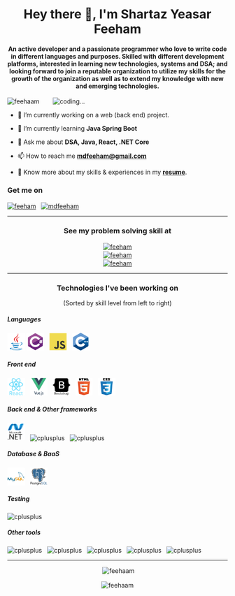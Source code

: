 <h1 align="center">Hey there 👋, I'm Shartaz Yeasar Feeham</h1>
<h4 align="center">An active developer and a passionate programmer who love to write code 
    in different languages and purposes. Skilled with different development 
    platforms, interested in learning new technologies, systems and DSA; and looking 
    forward to join a reputable organization to utilize my skills for the growth of the 
    organization as well as to extend my knowledge with new and emerging 
    technologies.</h4>
    <img src="https://media.tenor.com/2uyENRmiUt0AAAAC/coding.gif" alt="coding..." width="400" align="right" />
 
<p align="left"> <img src="https://komarev.com/ghpvc/?username=shartaz-bjit&label=Profile%20views&color=0e75b6&style=flat" alt="feehaam" /> </p>

<!-- <p align="left"> <a href="https://github.com/ryo-ma/github-profile-trophy"><img
            src="https://github-profile-trophy.vercel.app/?username=feehaam" alt="feehaam" /></a> </p> -->

- 🔭 I’m currently working on a web (back end) project.

- 🌱 I’m currently learning **Java Spring Boot**

- 💬 Ask me about **DSA, Java, React, .NET Core**

- 📫 How to reach me **mdfeeham@gmail.com**

- 📄 Know more about my skills & experiences in my
**[resume](https://drive.google.com/file/d/1PNKHsnP7WL1qO8Wl6ERjPzeaHIGupeh2/view?usp=share_link)**.

<h3 align="left">Get me on</h3>
<p align="left">
    <a href="https://linkedin.com/in/feeham" target="blank"><img align="center"
            src="https://raw.githubusercontent.com/rahuldkjain/github-profile-readme-generator/master/src/images/icons/Social/linked-in-alt.svg"
            alt="feeham" height="30" width="40" /></a>
    &nbsp;
    <a href="https://facebook.com/MD.Feeham" target="blank"><img align="center"
            src="https://raw.githubusercontent.com/rahuldkjain/github-profile-readme-generator/master/src/images/icons/Social/facebook.svg"
            alt="mdfeeham" height="30" width="40" /></a>
</p>

<hr>

<h3 align="center">See my problem solving skill at</h3>
<p align="center">
    <a href="https://www.leetcode.com/feeham" target="blank">
        <img align="center" src="https://assets.leetcode.com/static_assets/public/webpack_bundles/images/logo-dark.e99485d9b.svg" alt="feeham" height="25" />
    </a>
    <br>
    <a href="https://www.hackerrank.com/Feeham" target="blank">
        <img align="center" src="https://www.theindianwire.com/wp-content/uploads/2018/02/hackerrank-logo.jpeg" alt="feeham" height="80" />
    </a>
    <br>
    <a href="https://auth.geeksforgeeks.org/user/feeham/" target="blank">
        <img align="center" src="https://media.geeksforgeeks.org/wp-content/cdn-uploads/20210420155809/gfg-new-logo.png" alt="feeham" height="40" />
    </a>
    </p>
<hr>
<h3 align="center">Technologies I've been working on</h3>
<p align="center">(Sorted by skill level from left to right)</p>
<p align="left">
<h5 align="left">Languages</h5><p>
    <img src="https://raw.githubusercontent.com/devicons/devicon/master/icons/java/java-original.svg"alt="cplusplus" width="40" height="40" /> <img src="https://raw.githubusercontent.com/devicons/devicon/master/icons/csharp/csharp-original.svg"alt="cplusplus" width="40" height="40" /> &nbsp;
    <img src="https://raw.githubusercontent.com/devicons/devicon/master/icons/javascript/javascript-original.svg"alt="cplusplus" width="40" height="40" /> &nbsp;
    <img src="https://raw.githubusercontent.com/devicons/devicon/master/icons/cplusplus/cplusplus-original.svg"alt="cplusplus" width="40" height="40" /> &nbsp;
</p><h5 align="left">Front end</h5><p>
    <img src="https://raw.githubusercontent.com/devicons/devicon/master/icons/react/react-original-wordmark.svg"alt="cplusplus" width="40" height="40" /> &nbsp;
    <img src="https://raw.githubusercontent.com/devicons/devicon/master/icons/vuejs/vuejs-original-wordmark.svg"alt="cplusplus" width="40" height="40" /> &nbsp;
    <img src="https://raw.githubusercontent.com/devicons/devicon/master/icons/bootstrap/bootstrap-plain-wordmark.svg"alt="cplusplus" width="40" height="40" /> &nbsp;
    <img src="https://raw.githubusercontent.com/devicons/devicon/master/icons/html5/html5-original-wordmark.svg"alt="cplusplus" width="40" height="40" /> &nbsp;
    <img src="https://raw.githubusercontent.com/devicons/devicon/master/icons/css3/css3-original-wordmark.svg"alt="cplusplus" width="40" height="40" /> &nbsp;
</p><h5 align="left">Back end & Other frameworks</h5><p>
    <img src="https://raw.githubusercontent.com/devicons/devicon/master/icons/dot-net/dot-net-original-wordmark.svg" alt="cplusplus" width="40" height="40" /> &nbsp;
    <img src="https://cdn.worldvectorlogo.com/logos/nextjs-2.svg" alt="cplusplus" width="40" height="40" /> &nbsp;
    <img src="https://www.vectorlogo.zone/logos/springio/springio-icon.svg" alt="cplusplus" width="40" height="40" /> &nbsp;
</p><h5 align="left">Database & BaaS</h5><p>
    <img src="https://raw.githubusercontent.com/devicons/devicon/master/icons/mysql/mysql-original-wordmark.svg" alt="cplusplus" width="40" height="40" /> &nbsp;
    <img src="https://raw.githubusercontent.com/devicons/devicon/master/icons/postgresql/postgresql-original-wordmark.svg" alt="cplusplus" width="40" height="40" /> &nbsp;
</p><h5 align="left">Testing</h5><p>
    <img src="https://raw.githubusercontent.com/detain/svg-logos/780f25886640cef088af994181646db2f6b1a3f8/svg/selenium-logo.svg" alt="cplusplus" width="40" height="40" /> &nbsp;
</p><h5 align="left">Other tools</h5><p>
    <img src="https://cdn.worldvectorlogo.com/logos/arduino-1.svg" alt="cplusplus" width="40" height="40" /> &nbsp;
    <img src="https://download.blender.org/branding/community/blender_community_badge_white.svg" alt="cplusplus" width="40" height="40" /> &nbsp;
    <img src="https://www.vectorlogo.zone/logos/figma/figma-icon.svg" alt="cplusplus" width="40" height="40" /> &nbsp;
    <img src="https://www.vectorlogo.zone/logos/git-scm/git-scm-icon.svg" alt="cplusplus" width="40" height="40" /> &nbsp;
    <img src="https://www.vectorlogo.zone/logos/unity3d/unity3d-icon.svg" alt="cplusplus" width="40" height="40" /> &nbsp;
</p></p>


<hr>


<p align="center">&nbsp;<img align="center" src="https://github-readme-stats.vercel.app/api?username=shartaz-bjit&show_icons=true&locale=en"
        alt="feehaam" /></p>

<p align="center"><img align="center" src="https://github-readme-streak-stats.herokuapp.com/?user=shartaz-bjit&" alt="feehaam" /></p>
